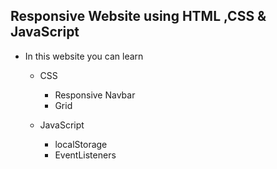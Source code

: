 ## Responsive Website using HTML ,CSS & JavaScript

- In this website you can learn 
  
  - CSS

    - Responsive Navbar
    - Grid

  - JavaScript

    - localStorage
    - EventListeners

 